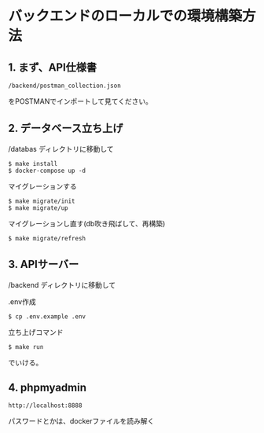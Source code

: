 # バックエンドのローカルでの環境構築方法

## 1. まず、API仕様書
```$xslt
/backend/postman_collection.json
```
をPOSTMANでインポートして見てください。

## 2. データベース立ち上げ
/databas ディレクトリに移動して
```$xslt
$ make install
$ docker-compose up -d
```

マイグレーションする
```$xslt
$ make migrate/init
$ make migrate/up
```

マイグレーションし直す(db吹き飛ばして、再構築)
```$xslt
$ make migrate/refresh
```

## 3. APIサーバー
/backend ディレクトリに移動して

.env作成
```$xslt
$ cp .env.example .env
```

立ち上げコマンド
```$xslt
$ make run
```
でいける。

## 4. phpmyadmin
```$xslt
http://localhost:8888
```
パスワードとかは、dockerファイルを読み解く
